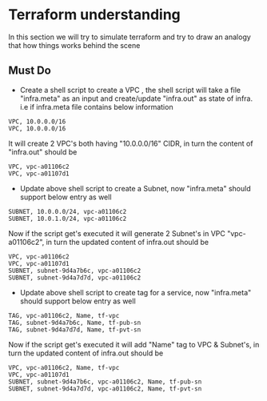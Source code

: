 # Terraform understanding

In this section we will try to simulate terraform and try to draw an analogy that how things works behind the scene

## Must Do
- Create a shell script to create a VPC , the shell script will take a file "infra.meta" as an input and create/update "infra.out" as state of infra.
i.e if infra.meta file contains below information

```
VPC, 10.0.0.0/16
VPC, 10.0.0.0/16
```

It will create 2 VPC's both having "10.0.0.0/16" CIDR, in turn the content of "infra.out" should be

```
VPC, vpc-a01106c2
VPC, vpc-a01107d1
```

- Update above shell script to create a Subnet, now "infra.meta" should support below entry as well

```
SUBNET, 10.0.0.0/24, vpc-a01106c2
SUBNET, 10.0.1.0/24, vpc-a01106c2
```

Now if the script get's executed it will generate 2 Subnet's in VPC "vpc-a01106c2", in turn the updated content of infra.out should be

```
VPC, vpc-a01106c2
VPC, vpc-a01107d1
SUBNET, subnet-9d4a7b6c, vpc-a01106c2
SUBNET, subnet-9d4a7d7d, vpc-a01106c2
```

- Update above shell script to create tag for a service, now "infra.meta" should support below entry as well

```
TAG, vpc-a01106c2, Name, tf-vpc
TAG, subnet-9d4a7b6c, Name, tf-pub-sn
TAG, subnet-9d4a7d7d, Name, tf-pvt-sn
```

Now if the script get's executed it will add "Name" tag to VPC & Subnet's, in turn the updated content of infra.out should be

```
VPC, vpc-a01106c2, Name, tf-vpc
VPC, vpc-a01107d1
SUBNET, subnet-9d4a7b6c, vpc-a01106c2, Name, tf-pub-sn
SUBNET, subnet-9d4a7d7d, vpc-a01106c2, Name, tf-pvt-sn
```
